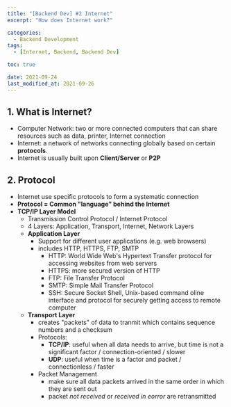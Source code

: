 ```yaml
---
title: "[Backend Dev] #2 Internet"
excerpt: "How does Internet work?"

categories:
  - Backend Development
tags:
  - [Internet, Backend, Backend Dev]

toc: true

date: 2021-09-24
last_modified_at: 2021-09-26
---
```


## 1. What is Internet?

- Computer Network: two or more connected computers that can share resources such as data, printer, Internet connection
- Internet: a network of networks connecting globally based on certain **protocols**.
- Internet is usually built upon **Client/Server** or **P2P**

## 2. Protocol

- Internet use specific protocols to form a systematic connection
- **Protocol = Common "language" behind the Internet**
- **TCP/IP Layer Model**
  - Transmission Control Protocol / Internet Protocol
  - 4 Layers: Application, Transport, Internet, Network Layers
  - **Application Layer**
    - Support for different user applications (e.g. web browsers)
    - includes HTTP, HTTPS, FTP, SMTP
      - HTTP: World Wide Web's Hypertext Transfer protocol for accessing websites from web servers
      - HTTPS: more secured version of HTTP
      - FTP: File Transfer Protocol
      - SMTP: Simple Mail Transfer Protocol
      - SSH: Secure Socket Shell, Unix-based command oline interface and protocol for securely getting access to remote computer
  - **Transport Layer**
    - creates "packets" of data to tranmit which contains sequence numbers and a checksum
    - Protocols:
      - **TCP/IP**: useful when all data needs to arrive, but time is not a significant factor / connection-oriented / slower
      - **UDP**: useful when time is a factor and packet / connectionless / faster
    - Packet Management
      - make sure all data packets arrived in the same order in which they are sent out
      - packet _not received_ or _received in eorror_ are retransmitted
